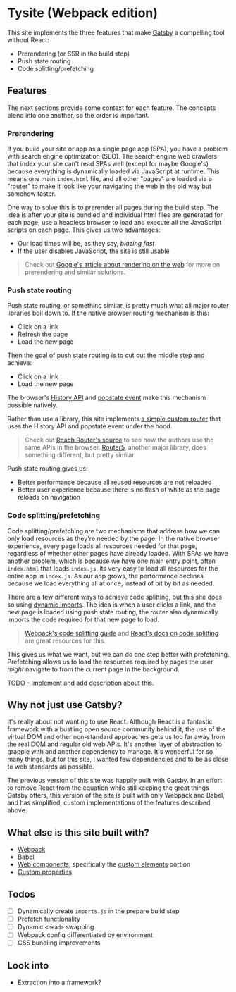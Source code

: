 # Tysite (Webpack edition)
This site implements the three features that make [Gatsby](https://gatsbyjs.org) a compelling tool without React:

  - Prerendering (or SSR in the build step)
  - Push state routing
  - Code splitting/prefetching

## Features
The next sections provide some context for each feature. The concepts blend into one another, so the order is important.

### Prerendering
If you build your site or app as a single page app (SPA), you have a problem with search engine optimization (SEO). The search engine web crawlers that index your site can't read SPAs well (except for maybe Google's) because everything is dynamically loaded via JavaScript at runtime. This means one main `index.html` file, and all other "pages" are loaded via a "router" to make it look like your navigating the web in the old way but somehow faster.

One way to solve this is to prerender all pages during the build step. The idea is after your site is bundled and individual html files are generated for each page, use a headless browser to load and execute all the JavaScript scripts on each page. This gives us two advantages:
  
  - Our load times will be, as they say, *blazing fast*
  - If the user disables JavaScript, the site is still usable

> Check out [Google's article about rendering on the web](https://developers.google.com/web/updates/2019/02/rendering-on-the-web) for more on prerendering and similar solutions.

### Push state routing
Push state routing, or something similar, is pretty much what all major router libraries boil down to. If the native browser routing mechanism is this:
  
  - Click on a link
  - Refresh the page
  - Load the new page

Then the goal of push state routing is to cut out the middle step and achieve:

  - Click on a link
  - Load the new page

The browser's [History API](https://developer.mozilla.org/en-US/docs/Web/API/History) and [popstate event](https://developer.mozilla.org/en-US/docs/Web/API/Window/popstate_event) make this mechanism possible natively.

Rather than use a library, this site implements [a simple custom router](src/utils/router-util.js) that uses the History API and popstate event under the hood.

> Check out [Reach Router's source](https://github.com/reach/router/blob/master/src/lib/history.js) to see how the authors use the same APIs in the browser.
> [Router5](https://router5.js.org/introduction/core-concepts), another major library, does something different, but pretty similar.

Push state routing gives us:

  - Better performance because all reused resources are not reloaded
  - Better user experience because there is no flash of white as the page reloads on navigation

### Code splitting/prefetching
Code splitting/prefetching are two mechanisms that address how we can only load resources as they're needed by the page. In the native browser experience, every page loads all resources needed for that page, regardless of whether other pages have already loaded. With SPAs we have another problem, which is because we have one main entry point, often `index.html` that loads `index.js`, its very easy to load all resources for the entire app in `index.js`. As our app grows, the performance declines because we load everything all at once, instead of bit by bit as needed.

There are a few different ways to achieve code splitting, but this site does so using [dynamic imports](https://developer.mozilla.org/en-US/docs/Web/JavaScript/Reference/Statements/import). The idea is when a user clicks a link, and the new page is loaded using push state routing, the router also dynamically imports the code required for that new page to load.

> [Webpack's code splitting guide](https://webpack.js.org/guides/code-splitting/) and [React's docs on code splitting](https://reactjs.org/docs/code-splitting.html) are great resources for this.

This gives us what we want, but we can do one step better with prefetching. Prefetching allows us to load the resources required by pages the user *might* navigate to from the current page in the background.

TODO - Implement and add description about this.

## Why not just use Gatsby?
It's really about not wanting to use React. Although React is a fantastic framework with a bustling open source community behind it, the use of the virtual DOM and other non-standard approaches gets us too far away from the real DOM and regular old web APIs. It's another layer of abstraction to grapple with and another dependency to manage. It's wonderful for so many things, but for this site, I wanted few dependencies and to be as close to web standards as possible.

The previous version of this site was happily built with Gatsby. In an effort to remove React from the equation while still keeping the great things Gatsby offers, this version of the site is built with only Webpack and Babel, and has simplified, custom implementations of the features described above.

## What else is this site built with?

  - [Webpack](https://webpack.js.org)
  - [Babel](https://babeljs.io)
  - [Web components](https://developer.mozilla.org/en-US/docs/Web/Web_Components), specifically the [custom elements](https://developer.mozilla.org/en-US/docs/Web/Web_Components/Using_custom_elements) portion
  - [Custom properties](https://developer.mozilla.org/en-US/docs/Web/Web_Components/Using_custom_elements)
  
## Todos

- [ ] Dynamically create `imports.js` in the prepare build step
- [ ] Prefetch functionality
- [ ] Dynamic `<head>` swapping
- [ ] Webpack config differentiated by environment
- [ ] CSS bundling improvements

## Look into
  
  - Extraction into a framework?